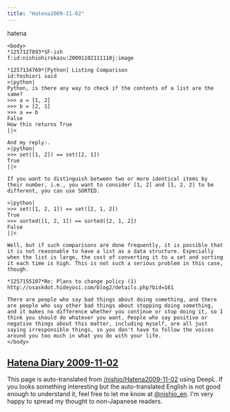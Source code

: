 ```yaml
---
title: "Hatena2009-11-02"
---
```


hatena

```
<body>
*1257127893*SF-ish
f:id:nishiohirokazu:20091102111110j:image

*1257134769*[Python] Listing Comparison
id:Yoshiori said
>|python|
Python, is there any way to check if the contents of a list are the same?
>>> a = [1, 2]
>>> b = [2, 1]
>>> a == b
False
How this returns True
||<

And my reply:.
>|python|
>>> set([1, 2]) == set([2, 1])
True
||<

If you want to distinguish between two or more identical items by their number, i.e., you want to consider [1, 2] and [1, 2, 2] to be different, you can use SORTED.

>|python|
>>> set([1, 2, 1]) == set([2, 1, 2])
True
>>> sorted([1, 2, 1]) == sorted([2, 1, 2])
False
||<

Well, but if such comparisons are done frequently, it is possible that it is not reasonable to have a list as a data structure. Especially when the list is large, the cost of converting it to a set and sorting it each time is high. This is not such a serious problem in this case, though.

*1257155107*Re: Plans to change policy (1)
http://osaskdot.hideyosi.com/blog2/details.php?bid=161

There are people who say bad things about doing something, and there are people who say other bad things about stopping doing something, and it makes no difference whether you continue or stop doing it, so I think you should do whatever you want. People who say positive or negative things about this matter, including myself, are all just saying irresponsible things, so you don't have to follow the voices around you too much in what you do with your life.
</body>
```


[Hatena Diary 2009-11-02](https://nishiohirokazu.hatenadiary.org/archive/2009/11/02)
---
This page is auto-translated from [/nishio/Hatena2009-11-02](https://scrapbox.io/nishio/Hatena2009-11-02) using DeepL. If you looks something interesting but the auto-translated English is not good enough to understand it, feel free to let me know at [@nishio_en](https://twitter.com/nishio_en). I'm very happy to spread my thought to non-Japanese readers.